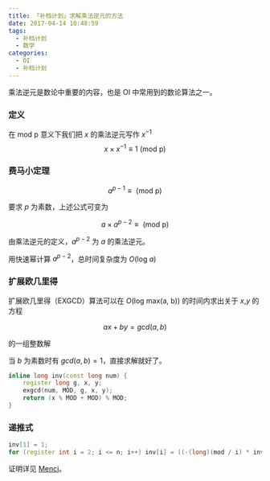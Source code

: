 ```yaml
---
title: 「补档计划」求解乘法逆元的方法
date: 2017-04-14 10:48:59
tags:
  - 补档计划
  - 数学
categories:
  - OI
  - 补档计划
---
```

乘法逆元是数论中重要的内容，也是 OI 中常用到的数论算法之一。
### 定义
在 $\text{mod p}$ 意义下我们把 $x$ 的乘法逆元写作 $x^{-1}$
$$x \times x^{-1} \equiv 1 \text{ (mod p)}$$
<!-- more -->
### 费马小定理
$$a^{p - 1} \equiv \text{ (mod p)}$$

要求 $p$ 为素数，上述公式可变为

$$a \times a^{p - 2} \equiv \text{ (mod p)}$$

由乘法逆元的定义，$a^{p - 2}$ 为 $a$ 的乘法逆元。

用快速幂计算 $a^{p - 2}$，总时间复杂度为 $O(\text{log }a)$

### 扩展欧几里得
扩展欧几里得（EXGCD）算法可以在 $O(\text{log max(a, b)})$ 的时间内求出关于 $x$,$y$ 的方程

$$ax + by = gcd(a, b)$$

的一组整数解

当 $b$ 为素数时有 $gcd(a, b) = 1$，直接求解就好了。
``` cpp
inline long inv(const long num) {
    register long g, x, y;
    exgcd(num, MOD, g, x, y);
    return (x % MOD + MOD) % MOD;
}
```

### 递推式
``` cpp
inv[1] = 1;
for (register int i = 2; i <= n; i++) inv[i] = ((-(long)(mod / i) * inv[mod % i]) % mod + mod) % mod;
```
证明详见 [Menci](https://oi.men.ci/mul-inverse/)。


